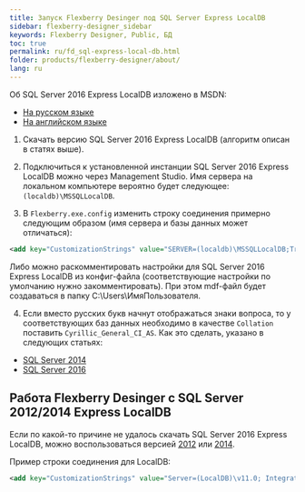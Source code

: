 ```yaml
---
title: Запуск Flexberry Desinger под SQL Server Express LocalDB
sidebar: flexberry-designer_sidebar
keywords: Flexberry Designer, Public, БД
toc: true
permalink: ru/fd_sql-express-local-db.html
folder: products/flexberry-designer/about/
lang: ru
---
```


Об SQL Server 2016 Express LocalDB изложено в MSDN:
* [На русском языке](http://msdn.microsoft.com/ru-ru/library/hh510202.aspx)
* [На английском языке](http://msdn.microsoft.com/en-us/library/hh510202.aspx)

1. Скачать версию SQL Server 2016 Express LocalDB (алгоритм описан в статях выше).

2. Подключиться к установленной инстанции SQL Server 2016 Express LocalDB можно через Management Studio. Имя сервера на локальном компьютере вероятно будет следующее: `(localdb)\MSSQLLocalDB`.

3. В `Flexberry.exe.config` изменить строку соединения примерно следующим образом (имя сервера и базы данных может отличаться):

```xml
<add key="CustomizationStrings" value="SERVER=(localdb)\MSSQLLocalDB;Trusted_connection=yes;DATABASE=CaseLocalDB;"/>
```
Либо можно раскомментировать настройки для SQL Server 2016 Express LocalDB из конфиг-файла (соответствующие настройки по умолчанию нужно закомментировать). При этом mdf-файл будет создаваться в папку C:\Users\ИмяПользователя. 

4. Если вместо русских букв начнут отображаться знаки вопроса, то у соответствующих баз данных необходимо в качестве `Collation` поставить `Cyrillic_General_CI_AS`. Как это сделать, указано в следующих статьях: 

* [SQL Server 2014](http://technet.microsoft.com/en-us/library/ms175835(v=sql.120).aspx) 
* [SQL Server 2016](http://technet.microsoft.com/en-us/library/ms179254.aspx) 

## Работа Flexberry Desinger c SQL Server 2012/2014 Express LocalDB
Если по какой-то причине не удалось скачать SQL Server 2016 Express LocalDB, можно воспользоваться версией [2012](http://www.microsoft.com/ru-ru/download/details.aspx?id=35579) или [2014](https://www.microsoft.com/ru-ru/download/details.aspx%3Fid%3D42299).

Пример строки соединения для LоcalDB:

```xml
<add key="CustomizationStrings" value="Server=(LocalDB)\v11.0; Integrated Security=true;  AttachDbFileName=D:\Flexberry\a1.mdf;"/>
```

